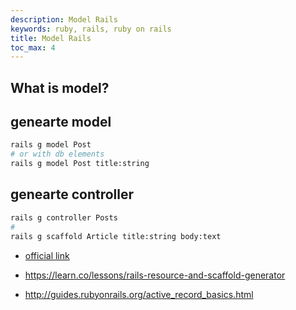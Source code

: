 ```yaml
---
description: Model Rails
keywords: ruby, rails, ruby on rails
title: Model Rails
toc_max: 4
---
```


## What is model?


## genearte model

```bash
rails g model Post
# or with db elements
rails g model Post title:string
```

## genearte controller

```bash
rails g controller Posts
# 
rails g scaffold Article title:string body:text
```
* [official link](http://guides.rubyonrails.org/active_model_basics.html)


* https://learn.co/lessons/rails-resource-and-scaffold-generator
* http://guides.rubyonrails.org/active_record_basics.html
